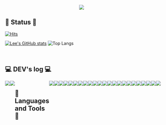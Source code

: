 <!-- ### Hi there 👋 -->


<p align="center">
  <img src="https://capsule-render.vercel.app/api?type=waving&color=timeGradient&text=Welcome%20to%20JungEun's%20GitHub%20👋&animation=twinkling&fontSize=35&fontAlignY=40&fontAlign=65&height=250">
</p>

## 🐾 Status 🐾
[![Hits](https://hits.seeyoufarm.com/api/count/incr/badge.svg?url=https%3A%2F%2Fgithub.com%2Fdmsalsgus&count_bg=%23F39BE7&title_bg=%23F39BE7&icon=smugmug.svg&icon_color=%23F0F635&title=HITS&edge_flat=false)](https://hits.seeyoufarm.com)

[![Lee's GitHub stats](https://github-readme-stats.vercel.app/api?username=dmsalsgus&theme=gruvbox_light&show_icons=true&count_private=true)]() 
![Top Langs](https://github-readme-stats.vercel.app/api/top-langs/?username=dmsalsgus&theme=moltack&layout=compact)
<br>
<br>
<br>


## 💻 DEV's log 💻
<div style="display:flex; flex-direction:row;">
    <a href="https://je-118.tistory.com">
        <img src="https://img.shields.io/badge/Tistory-000000?style=for-the-badge&logo=Tistory&logoColor=white"> 
    </a>
    <a href="포트폴리오 주소">
        <img src="https://img.shields.io/badge/Portfolio-FF3366?style=for-the-badge&logo=adafruit&logoColor=white">
    </a>

<!--
[![Tistory's Card](https://github-readme-tistory-card.vercel.app/api?name=je-118&theme=default)](https://je-118.tistory.com)
</div><br>
-->
<br>
<br>
<br>


## 🔨 Languages and Tools 🔨
<div style="display:flex; flex-direction:row;">
	<img src="https://img.shields.io/badge/Java-ED8B00?style=flat-square&logo=Java&logoColor=white">
	<img src="https://img.shields.io/badge/C-A8B9CC?style=flat-square&logo=C&logoColor=black">
	<img src="https://img.shields.io/badge/C++-00599C?style=flat-square&logo=c%2B%2B&logoColor=white">
	<img src="https://img.shields.io/badge/Python-3776AB?style=flat-square&logo=python&logoColor=white">
	<img src="https://img.shields.io/badge/HTML5-E34F26?style=flat-square&logo=HTML5&logoColor=white">
	<img src="https://img.shields.io/badge/CSS3-1572B6?style=flat-square&logo=CSS3&logoColor=white">
	<img src="https://img.shields.io/badge/JavaScript-F7DF1E?style=flat-square&logo=JavaScript&logoColor=black">
	<img src="https://img.shields.io/badge/jQuery-0769AD?style=flat-square&logo=jQuery&logoColor=white">
	<img src="https://img.shields.io/badge/JSP-007396?style=flat-square&logo=java&logoColor=white">
	<br>
	<img src="https://img.shields.io/badge/jSoup-51C8FA?style=flat-square&logo=Java&logoColor=white">
	<img src="https://img.shields.io/badge/Selenium-43B02A?style=flat-square&logo=Selenium&logoColor=white">
	<img src="https://img.shields.io/badge/Spring-6DB33F?style=flat-square&logo=Spring&logoColor=white">
  <img src="https://img.shields.io/badge/Spring%20Boot-6DB33F?style=flat-square&logo=Spring%20Boot&logoColor=white">
	<img src="https://img.shields.io/badge/MyBatis-000000?style=flat-square&logo=mybatis&logoColor=white">
	<img src="https://img.shields.io/badge/JDBC-000000?style=flat-square&logo=Java&logoColor=white">
	<img src="https://img.shields.io/badge/MySQL-4479A1?style=flat-square&logo=MySQL&logoColor=white">
	<img src="https://img.shields.io/badge/Oracle-F80000?style=flat-square&logo=Oracle&logoColor=white">
	<img src="https://img.shields.io/badge/DBeaver-CC6699?style=flat-square&logo=DBeaver&logoColor=white">
	<br>
	<img src="https://img.shields.io/badge/AWS-232F3E?style=flat-square&logo=Amazon%20AWS&logoColor=white">
 	<img src="https://img.shields.io/badge/R-276DC3?style=flat-square&logo=R&logoColor=white">
	<img src="https://img.shields.io/badge/Git-F05032?style=flat-square&logo=Git&logoColor=white">
	<img src="https://img.shields.io/badge/VSCODE-007ACC?style=flat-square&logo=VisualStudioCode&logoColor=white">
  <img src="https://img.shields.io/badge/linux-FCC624?style=flat-square&logo=linux&logoColor=white">  
</div>
<br>


<!--
**dmsalsgus/dmsalsgus** is a ✨ _special_ ✨ repository because its `README.md` (this file) appears on your GitHub profile.

Here are some ideas to get you started:

- 🔭 I’m currently working on ...
- 🌱 I’m currently learning ...
- 👯 I’m looking to collaborate on ...
- 🤔 I’m looking for help with ...
- 💬 Ask me about ...
- 📫 How to reach me: ...
- 😄 Pronouns: ...
- ⚡ Fun fact: ...
-->
